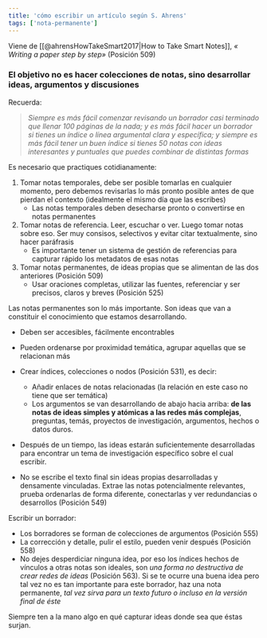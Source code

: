 ```yaml
---
title: 'cómo escribir un artículo según S. Ahrens'
tags: ['nota-permanente']
---
```


Viene de [[@ahrensHowTakeSmart2017|How to Take Smart Notes]], *« Writing a paper step by step»* (Posición 509)

### El objetivo no es hacer colecciones de notas, sino desarrollar ideas, argumentos y discusiones

Recuerda:

> *Siempre es más fácil comenzar revisando un borrador casi terminado que llenar 100 páginas de la nada; y es más fácil hacer un borrador si tienes un índice o línea argumental clara y específica; y siempre es más fácil tener un buen índice si tienes 50 notas con ideas interesantes y puntuales que puedes combinar de distintas formas*

Es necesario que practiques cotidianamente:

1. Tomar notas temporales, debe ser posible tomarlas en cualquier momento, pero debemos revisarlas lo más pronto posible antes de que pierdan el contexto (idealmente el mismo día que las escribes)
    - Las notas temporales deben desecharse pronto o convertirse en notas permanentes
2. Tomar notas de referencia. Leer, escuchar o ver. Luego tomar notas sobre eso. Ser muy consisos, selectivos y evitar citar textualmente, sino hacer paráfrasis
    - Es importante tener un sistema de gestión de referencias para capturar rápido los metadatos de esas notas
3. Tomar notas permanentes, de ideas propias que se alimentan de las dos anteriores (Posición 509)
    - Usar oraciones completas, utilizar las fuentes, referenciar y ser precisos, claros y breves (Posición 525)

Las notas permanentes son lo más importante. Son ideas que van a constituir el conocimiento que estamos desarrollando.

- Deben ser accesibles, fácilmente encontrables
- Pueden ordenarse por proximidad temática, agrupar aquellas que se relacionan más
- Crear índices, colecciones o nodos (Posición 531), es decir:
    - Añadir enlaces de notas relacionadas (la relación en este caso no tiene que ser temática)
    - Los argumentos se van desarrollando de abajo hacia arriba: **de las notas de ideas simples y atómicas a las redes más complejas**, preguntas, temás, proyectos de investigación, argumentos, hechos o datos duros.

- Después de un tiempo, las ideas estarán suficientemente desarrolladas para encontrar un tema de investigación específico sobre el cual escribir.
- No se escribe el texto final sin ideas propias desarrolladas y densamente vinculadas.  Extrae las notas potencialmente relevantes, prueba ordenarlas de forma diferente, conectarlas y ver redundancias o desarrollos (Posición 549)

Escribir un borrador:

- Los borradores se forman de colecciones de argumentos (Posición 555)
- La corrección y detalle, pulir el estilo, pueden venir después (Posición 558)
- No dejes desperdiciar ninguna idea, por eso los índices hechos de vínculos a otras notas son ideales, son *una forma no destructiva de crear redes de ideas* (Posición 563). Si se te ocurre una buena idea pero tal vez no es tan importante para este borrador, haz una nota permanente, *tal vez sirva para un texto futuro o incluso en la versión final de éste*

Siempre ten a la mano algo en qué capturar ideas donde sea que éstas surjan.

